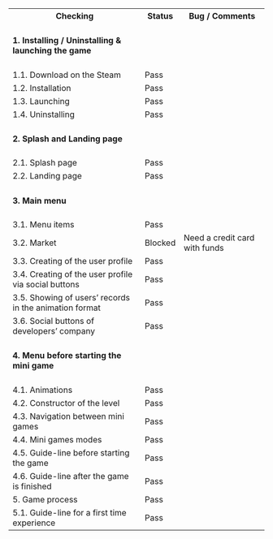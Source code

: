 <table>

<tr>
  <th>Checking</th>
  <th>Status</th>
  <th>Bug / Comments</th>
</tr>

<tr>
  <td><h4>1. Installing / Uninstalling & launching the game</h4></td>
  <td></td>
  <td></td>
</tr>
<tr>
  <td>1.1. Download on the Steam</td>
  <td>Pass</td>
  <td></td>
</tr>
<tr>
  <td>1.2. Installation</td>
  <td>Pass</td>
  <td></td>
</tr>
<tr>
  <td>1.3. Launching</td>
  <td>Pass</td>
  <td></td>
</tr>
<tr>
  <td>1.4. Uninstalling</td>
  <td>Pass</td>
  <td></td>
</tr>

<tr>
  <td><h4>2. Splash and Landing page</h4></td>
  <td></td>
  <td></td>
</tr>
<tr>
  <td>2.1. Splash page</td>
  <td>Pass</td>
  <td></td>
</tr>
<tr>
  <td>2.2. Landing page</td>
  <td>Pass</td>
  <td></td>
</tr>

<tr>
  <td><h4>3. Main menu</h4></td>
  <td></td>
  <td></td>
</tr>
<tr>
  <td>3.1. Menu items</td>
  <td>Pass</td>
  <td></td>
</tr>
<tr>
  <td>3.2. Market</td>
  <td>Blocked</td>
  <td>Need a credit card with funds</td>
</tr>
<tr>
  <td>3.3. Creating of the user profile</td>
  <td>Pass</td>
  <td></td>
</tr>
<tr>
  <td>3.4. Creating of the user profile via social buttons</td>
  <td>Pass</td>
  <td></td>
</tr>
<tr>
  <td>3.5. Showing of users’ records in the animation format</td>
  <td>Pass</td>
  <td></td>
</tr>
<tr>
  <td>3.6. Social buttons of developers’ company</td>
  <td>Pass</td>
  <td></td>
</tr>

<tr>
  <td><h4>4. Menu before starting the mini game</h4></td>
  <td></td>
  <td></td>
</tr>
<tr>
  <td>4.1. Animations </td>
  <td>Pass</td>
  <td></td>
</tr>
<tr>
  <td>4.2. Constructor of the level</td>
  <td>Pass</td>
  <td></td>
</tr>
<tr>
  <td>4.3. Navigation between mini games</td>
  <td>Pass</td>
  <td></td>
</tr>
<tr>
  <td>4.4. Mini games modes</td>
  <td>Pass</td>
  <td></td>
</tr>
<tr>
  <td>4.5. Guide-line before starting the game </td>
  <td>Pass</td>
  <td></td>
</tr>
<tr>
  <td>4.6. Guide-line after the game is finished</td>
  <td>Pass</td>
  <td></td>
</tr>
<tr>
  <td>5. Game process</td>
  <td>Pass</td>
  <td></td>
</tr>
<tr>
  <td>5.1. Guide-line for a first time experience</td>
  <td>Pass</td>
  <td></td>
</tr>
</table>
